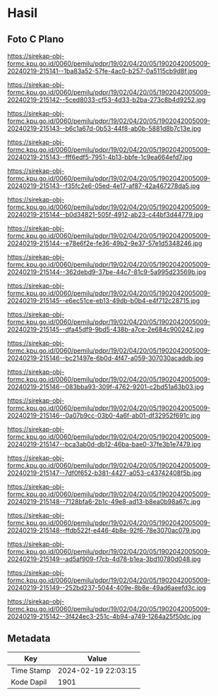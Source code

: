 # Hasil

## Foto C Plano

https://sirekap-obj-formc.kpu.go.id/0060/pemilu/pdpr/19/02/04/20/05/1902042005009-20240219-215141--1ba83a52-57fe-4ac0-b257-0a5115cb9d8f.jpg

https://sirekap-obj-formc.kpu.go.id/0060/pemilu/pdpr/19/02/04/20/05/1902042005009-20240219-215142--5ced8033-cf53-4d33-b2ba-273c8b4d9252.jpg

https://sirekap-obj-formc.kpu.go.id/0060/pemilu/pdpr/19/02/04/20/05/1902042005009-20240219-215143--b6c1a67d-0b53-44f8-ab0b-5881d8b7c13e.jpg

https://sirekap-obj-formc.kpu.go.id/0060/pemilu/pdpr/19/02/04/20/05/1902042005009-20240219-215143--fff6edf5-7951-4b13-bbfe-1c9ea664efd7.jpg

https://sirekap-obj-formc.kpu.go.id/0060/pemilu/pdpr/19/02/04/20/05/1902042005009-20240219-215143--f35fc2e6-05ed-4e17-af87-42a467278da5.jpg

https://sirekap-obj-formc.kpu.go.id/0060/pemilu/pdpr/19/02/04/20/05/1902042005009-20240219-215144--b0d34821-505f-4912-ab23-c44bf3d44779.jpg

https://sirekap-obj-formc.kpu.go.id/0060/pemilu/pdpr/19/02/04/20/05/1902042005009-20240219-215144--e78e6f2e-fe36-49b2-9e37-57e1d5348246.jpg

https://sirekap-obj-formc.kpu.go.id/0060/pemilu/pdpr/19/02/04/20/05/1902042005009-20240219-215144--362debd9-37be-44c7-81c9-5a995d23569b.jpg

https://sirekap-obj-formc.kpu.go.id/0060/pemilu/pdpr/19/02/04/20/05/1902042005009-20240219-215145--e6ec51ce-eb13-49db-b0b4-e4f712c28715.jpg

https://sirekap-obj-formc.kpu.go.id/0060/pemilu/pdpr/19/02/04/20/05/1902042005009-20240219-215145--dfa45df9-9bd5-438b-a7ce-2e684c900242.jpg

https://sirekap-obj-formc.kpu.go.id/0060/pemilu/pdpr/19/02/04/20/05/1902042005009-20240219-215146--bc21497e-6b0d-4f47-a059-307030acaddb.jpg

https://sirekap-obj-formc.kpu.go.id/0060/pemilu/pdpr/19/02/04/20/05/1902042005009-20240219-215146--083bba93-309f-4762-9201-c2bd51a63b03.jpg

https://sirekap-obj-formc.kpu.go.id/0060/pemilu/pdpr/19/02/04/20/05/1902042005009-20240219-215146--0a07b9cc-03b0-4a6f-ab01-df32952f691c.jpg

https://sirekap-obj-formc.kpu.go.id/0060/pemilu/pdpr/19/02/04/20/05/1902042005009-20240219-215147--bca3ab0d-db12-46ba-bae0-37fe3b1e7479.jpg

https://sirekap-obj-formc.kpu.go.id/0060/pemilu/pdpr/19/02/04/20/05/1902042005009-20240219-215147--7df0f652-b381-4427-a053-c43742408f5b.jpg

https://sirekap-obj-formc.kpu.go.id/0060/pemilu/pdpr/19/02/04/20/05/1902042005009-20240219-215148--7128bfa6-2b1c-49e8-ad13-b8ea0b98a67c.jpg

https://sirekap-obj-formc.kpu.go.id/0060/pemilu/pdpr/19/02/04/20/05/1902042005009-20240219-215148--ffdb522f-e446-4b8e-92f6-78e3070ac079.jpg

https://sirekap-obj-formc.kpu.go.id/0060/pemilu/pdpr/19/02/04/20/05/1902042005009-20240219-215149--ad5af909-f7cb-4d78-b1ea-3bd10780d048.jpg

https://sirekap-obj-formc.kpu.go.id/0060/pemilu/pdpr/19/02/04/20/05/1902042005009-20240219-215149--252bd237-5044-409e-8b8e-49ad6aeefd3c.jpg

https://sirekap-obj-formc.kpu.go.id/0060/pemilu/pdpr/19/02/04/20/05/1902042005009-20240219-215142--3f424ec3-251c-4b94-a749-1264a25f50dc.jpg


## Metadata

| Key        | Value               |
| ---------- | ------------------- |
| Time Stamp | 2024-02-19 22:03:15 |
| Kode Dapil | 1901                |



